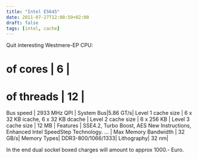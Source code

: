 ```yaml
---
title: "Intel E5645"
date: 2011-07-27T12:00:59+02:00
draft: false
tags: [intel, cache]
---
```


Quit interesting Westmere-EP CPU:



# of cores | 6 |
# of threads | 12 |
Bus speed | 2933 MHz QPI |
System Bus|5.86 GT/s|
Level 1 cache size | 6 x 32 KB icache, 6 x 32 KB dcache |
Level 2 cache size | 6 x 256 KB |
Level 3 cache size | 12 MB |
Features | SSE4.2, Turbo Boost, AES New Instructions, Enhanced Intel SpeedStep Technology. ... |
Max Memory Bandwidth | 32 GB/s|
Memory Types| DDR3-800/1066/1333|
Lithography| 32 nm|

In the end dual sockel boxed charges will amount to approx 1000.- Euro.


